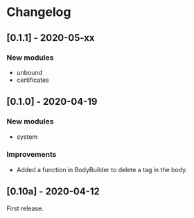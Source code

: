 # Changelog
## [0.1.1] - 2020-05-xx
### New modules
- unbound
- certificates

## [0.1.0] - 2020-04-19
### New modules
- system
### Improvements
- Added a function in BodyBuilder to delete a tag in the body.

## [0.10a] - 2020-04-12
First release.

